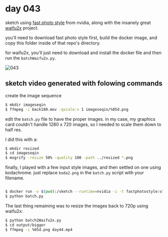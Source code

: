 # day 043

sketch using [fast photo style](https://github.com/NVIDIA/FastPhotoStyle) from nvidia, along with the insanely great [waifu2x](https://github.com/nagadomi/waifu2x) project.

you'll need to download fast photo style first, build the docker image, and copy this folder inside of that repo's directory.

for waifu2x, you'll just need to download and install the docker file and then run the `batchWaifu2x.py`.

![043](https://github.com/burningion/daily-sketches/raw/master/043/images/00184.png)

## sketch video generated with folowing commands

create the image sequence 

```bash
$ mkdir imageseqin
$ ffmpeg -i back180.mov -qscale:v 1 imageseqin/%05d.png
```

edit the `batch.py` file to have the proper images. in my case, my graphics card couldn't handle 1280 x 720 images, so I needed to scale them down to half res. 

I did this with a:

```bash
$ mkdir resized
$ cd imageseqin
$ mogrify -resize 50% -quality 100 -path ../resized *.png
```

finally, I played with a few input style images, and then settled on one using kodachrome. just replace `koda2.png` in the `batch.py` script with your filename.

```bash

$ docker run -v $(pwd):/sketch --runtime=nvidia -i -t fastphotostyle:v1.0 /bin/bash
$ python batch.py
```

The last thing remaining was to resize the images back to 720p using waifu2x:

```bash
$ python batch2Waifu2x.py
$ cd output/bigger
$ ffmpeg -i %05d.png day44.mp4
```
